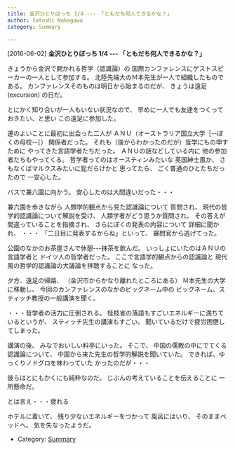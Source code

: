 ```yaml
---
title: 金沢ひとりぼっち 1/4 --- 「ともだち何人できるかな？」
author: Satoshi Nakagawa
category: Summary

---
```


[2016-06-02] **金沢ひとりぼっち 1/4 --- 「ともだち何人できるかな？」** 

 きょうから金沢で開かれる哲学（認識論）の
国際カンファレンスにゲストスピーカーの一人として参加する。
北陸先端大のＭ本先生が一人で組織したものである。
カンファレンスそのものは明日から始まるのだが、
きょうは遠足 (excursion) の日だ。

 とにかく知り合いが一人もいない状況なので、
早めに一人でも友達をつくっておきたい、と思い
この遠足に参加した。

 運のよいことに最初に出会った二人が
ＡＮＵ（オーストラリア国立大学［--ぼくの母校--］）
関係者だった。
それも（後からわかったのだが）哲学にもの申すために
やってきた言語学者たちだった。
ＡＮＵの話などしている内に
他の参加者たちもやってくる。
哲学者ってのはオースティンみたいな
英国紳士風か、
さもなくばマルクスみたいに髭だらけかと
思ってたら、
ごく普通のひとたちだったので
一安心した。

 バスで兼六園に向かう。
安心したのは大間違いだった・・・

<!--more-->

 兼六園を歩きながら
人類学的観点から見た認識論について
質問され、
現代の哲学的認識論について解説を受け、
人類学者がどう思うか質問され、
その答えが間違っていることを指摘され、
さらにぼくの発表の内容について
詳細に聞かれ、
・・・
「二日目に発表するからね」といって、
審問官から逃げてった。

 公園のなかのお茶屋さんで休憩---抹茶を飲んだ。
いっしょにいたのはＡＮＵの言語学者と
ドイツ人の哲学者だった。
ここで言語学的観点からの認識論と
現代風の哲学的認識論の大議論を拝聴することに
なった。

 夕方、遠足の帰路、
（金沢市からかなり離れたところにある）
Ｍ本先生の大学に移動し、
今回のカンファレンスのなかのビッグネーム中の
ビッグネーム、スティッチ教授の一般講演を聞く。

 ・・・哲学者の活力に圧倒される。
桂枝雀の落語もすごいエネルギーに満ちているというが、
スティッチ先生の講演もすごい。
聞いているだけで疲労困憊してしまった。

 講演の後、
みなでおいしい料亭にいった。
そこで、
中国の儒教の中にでてくる
認識論について、
中国から来た先生の哲学的解説を聞いていた。
できれば、ゆっくりノドグロを味わっていた
かったのだが・・・

 彼らはとにもかくにも純粋なのだ。
じぶんの考えていることを伝えることに
一所懸命だ。

 とは言え・・・疲れる

 ホテルに着いて、
残り少ないエネルギーをつかって
風呂にはいり、
そのままベッドへ。
気を失なったようだ。

- Category: [Summary](https://merapano.github.io/categories.html#Summary)

